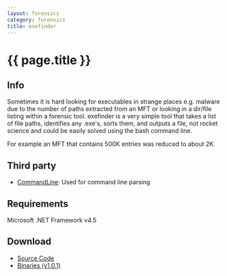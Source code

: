 ```yaml
---
layout: forensics
category: forensics
title: exefinder
---
```


# {{ page.title }} #

## Info ##

Sometimes it is hard looking for executables in strange places e.g. malware due to the number of paths extracted from an MFT or looking in a dir/file listing within a forensic tool. exefinder is a very simple tool that takes a list of file paths, identifies any .exe's, sorts them, and outputs a file, not rocket science and could be easily solved using the bash command line.

For example an MFT that contains 500K entries was reduced to about 2K.

## Third party ##

- [CommandLine](https://github.com/gsscoder/commandline): Used for command line parsing

## Requirements ##

Microsoft .NET Framework v4.5 

## Download ##

- [Source Code](https://github.com/woanware/exefinder)
- [Binaries (v1.0.1)](/downloads/exefinder.v.1.0.1.zip)
